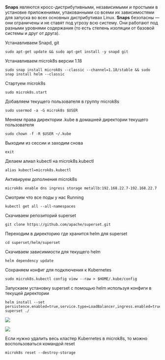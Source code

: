 **Snaps** являются кросс-дистрибутивными, независимыми и простыми в установке приложениями, упакованными со всеми их зависимостями для запуска во всех основных дистрибутивах Linux. **Snaps** безопасны — они ограничены и не ставят под угрозу всю систему. Они работают под разными уровнями содержания (то есть степень изоляции от базовой системы и друг от друга). 



Устанавливаем Snapd, git

```
sudo apt-get update && sudo apt-get install -y snapd git
```

Устанавливаем microk8s версии 1.18
```
sudo snap install microk8s --classic --channel=1.18/stable && sudo snap install helm --classic
```

Стартуем microk8s
```
sudo microk8s.start
```

Добавляем текущего пользователя в группу microk8s
```
sudo usermod -a -G microk8s $USER
```
Меняем права директории .kube в домашней директории текущего пользователя
```
sudo chown -f -R $USER ~/.kube
```

Выходим из сессии и заходим снова
```
exit
```

Делаем алиал kubectl на microk8s.kubectl
```
alias kubectl=microk8s.kubectl
```

Активируем дополнения microk8s
```
microk8s enable dns ingress storage metallb:192.168.22.7-192.168.22.7 
```

Смотрим что все поды у нас Running
```
kubectl get all --all-namespaces
```

Скачиваем репозиторий superset
```
git clone https://github.com/apache/superset.git
```

Переходим в директорию где хранится helm для superset
```
cd superset/helm/superset
```

Скачиваем зависимиости для текущего helm
```
helm dependency update
```

Сохраняем конфиг для подключения к Kubernetes
```
sudo microk8s.kubectl config view --raw > $HOME/.kube/config
```

Запускаем установку superset с помощью helm используя конфиги в текущей директории
```
helm install --set persistence.enabled=true,service.type=LoadBalancer,ingress.enabled=true,ingress.hosts[0]=superset.192.168.22.7.xip.io  superset ./
```



![](https://habrastorage.org/webt/_2/_s/51/_2_s51sdyzxalh_klruws0gtavq.png)


![](https://habrastorage.org/webt/9u/xu/bf/9uxubf90dkzh71hmb95kb1q0ica.png)


Если нужно удалить весь кластер Kubernetes в microk8s, то можно воспользоваться командой reset

```
microk8s reset --destroy-storage

```
